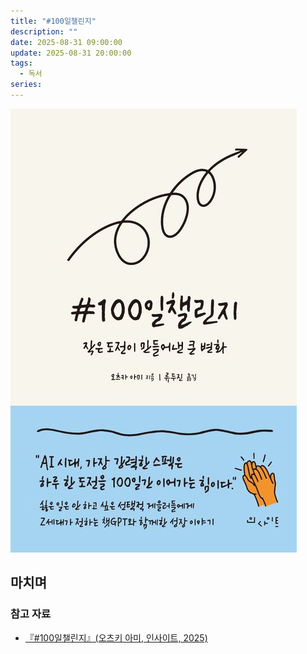 ```yaml
---
title: "#100일챌린지"
description: ""
date: 2025-08-31 09:00:00
update: 2025-08-31 20:00:00
tags:
  - 독서
series: 
---
```


![『#100일챌린지』(오츠키 아미, 인사이트, 2025)](100-day-challenge.jpg)

## 마치며

### 참고 자료

- [『#100일챌린지』(오츠키 아미, 인사이트, 2025)](https://product.kyobobook.co.kr/detail/S000217034649)

